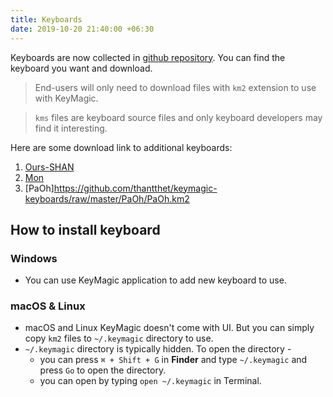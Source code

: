 ```yaml
---
title: Keyboards
date: 2019-10-20 21:40:00 +06:30
---
```


Keyboards are now collected in [github repository][1]. You can find the keyboard you want and download.

> End-users will only need to download files with `km2` extension to use with KeyMagic.

> `kms` files are keyboard source files and only keyboard developers may find it interesting.

Here are some download link to additional keyboards:

1. [Ours-SHAN](https://github.com/thantthet/keymagic-keyboards/raw/master/Ours/OU-Shan.km2)
1. [Mon](https://github.com/thantthet/keymagic-keyboards/raw/master/Mon-Anonta/Mon.km2)
1. [PaOh]https://github.com/thantthet/keymagic-keyboards/raw/master/PaOh/PaOh.km2

## How to install keyboard

### Windows
* You can use KeyMagic application to add new keyboard to use.

### macOS & Linux
* macOS and Linux KeyMagic doesn't come with UI. But you can simply copy `km2` files to `~/.keymagic` directory to use.
* `~/.keymagic` directory is typically hidden. To open the directory -
  * <i class="fab fa-apple"></i> you can press `⌘ + Shift + G` in **Finder** and type `~/.keymagic` and press `Go` to open the directory.
  * <i class="fab fa-linux"></i> you can open by typing `open ~/.keymagic` in Terminal.

[1]: https://github.com/thantthet/keymagic-keyboards
